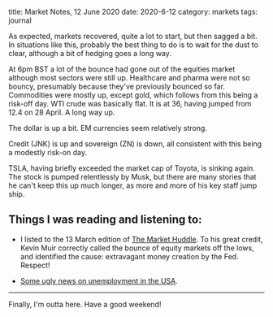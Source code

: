 title: Market Notes, 12 June 2020
date: 2020-6-12
category: markets
tags: journal

As expected, markets recovered, quite a lot to start, but then sagged a bit.
In situations like this, probably the best thing to do is to wait for the dust to clear,
although a bit of hedging goes a long way.

At 6pm BST a lot of the bounce had gone out of the equities market although most sectors were still up.
Healthcare and pharma were not so bouncy, presumably because they've previously bounced so far.
Commodities were mostly up, except gold, which follows from this being a risk-off day.
WTI crude was basically flat. It is at 36, having jumped from 12.4 on 28 April. A long way up.

The dollar is up a bit. EM currencies seem relatively strong.

Credit (JNK) is up and sovereign (ZN) is down, all consistent with this being a modestly risk-on day.

TSLA, having briefly exceeded the market cap of Toyota, is sinking again. 
The stock is pumped relentlessly by Musk, but there are many stories that he can't keep this up 
much longer, as more and more of his key staff jump ship.

## Things I was reading and listening to:


* I listed to the 13 March edition of [The Market Huddle](https://markethuddle.com/). To his great credit, 
Kevin Muir correctly called the bounce of equity markets off the lows, 
and identified the cause: extravagant money creation by the Fed. Respect! 


* [Some ugly news on unemployment in the USA](https://wolfstreet.com/2020/06/11/a-word-about-the-chaos-in-the-unemployment-data-week-12-of-the-u-s-labor-market-collapse/).



---
Finally, 
I'm outta here. Have a good weekend!

